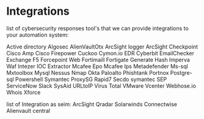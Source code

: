 # Integrations
list of cybersecurity responses tool's that we can provide integrations to your automation system:

Active directory
Algosec
AlienVaultOtx
ArcSight logger
ArcSight
Checkpoint
Cisco Amp
Cisco Firepower
Cuckoo
Cymon.io
EDR Cyberbit
EmailChecker
Exchange
F5
Forcepoint Web
Fortimaill
Fortigate 
Generate Hash
Imperva Waf
Intezer
IOC Extractor
Mcafee Epo
Mcafee Ips
Metadefender
Ms-sql
Mxtoolbox
Mysql
Nessus
Nmap
Okta
Paloalto
Phishtank
Portnox
Postgre-sql
Powershell
Symantec ProxySG
Rapid7
Secdo
symantec SEP
ServiceNow
Slack
SysAid
URLtoIP
Virus Total
VMware Vcenter
Webhose.io
Whois
Xforce

list of Integration as seim:
ArcSight
Qradar
Solarwinds
Connectwise
Alienvault central
